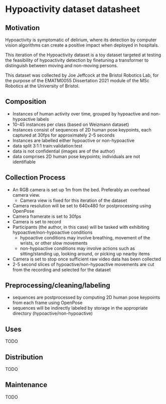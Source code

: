 # Hypoactivity dataset datasheet
<!-- ref: https://arxiv.org/abs/1803.09010 -->

## Motivation

Hypoactivity is symptomatic of delirium, where its detection by computer vision algorithms can create a positive impact when deployed in hospitals.

This iteration of the Hypoactivity dataset is a toy dataset targeted at testing the feasibility of hypoactivity detection by finetuning a transformer to distinguish between moving and non-moving persons.

This dataset was collected by Joe Jeffcock at the Bristol Robotics Lab, for the purpose of the EMATM0055 Dissertation 2021 module of the MSc Robotics at the University of Bristol.

## Composition

- Instances of human activity over time, grouped by hypoactive and non-hypoactive labels
- 10-45 instances per class (based on Weizmann dataset)
- Instances consist of sequences of 2D human pose keypoints, each captured at 30fps for approximately 2-5 seconds
- Instances are labelled either hypoactive or non-hypoactive
- data split 3:1:1 train:validation:test
- data is not confidential (images are of the author)
- data comprises 2D human pose keypoints; individuals are not identifiable

## Collection Process

- An RGB camera is set up 1m from the bed. Preferably an overhead camera view.
    - Camera view is fixed for this iteration of the dataset
- Camera resolution will be set to 640x480 for postprocessing using OpenPose
- Camera framerate is set to 30fps
- Camera is set to record
- Participants (the author, in this case) will be tasked with exhibiting hypoactive/non-hypoactive conditions
    - hypoactive conditions may involve breathing, movement of the wrists, or other slow movements
    - non-hypoactive conditions may involve actions such as sitting/standing up, looking around, or picking up nearby items
- Camera is set to stop once sufficient raw video data has been collected
- 2-5 second slices of hypoactive/non-hypoactive movements are cut from the recording and selected for the dataset

## Preprocessing/cleaning/labeling

- sequences are postprocessed by computing 2D human pose keypoints from each frame using OpenPose
- sequences will be indirectly labeled by storage in the appropriate directory (hypoactive/non-hypoactive)

## Uses

TODO

## Distribution

TODO

## Maintenance

TODO
